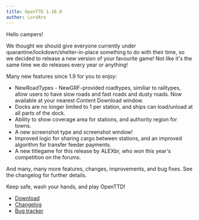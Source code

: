 ```yaml
---
title: OpenTTD 1.10.0
author: LordAro
---
```


Hello campers!

We thought we should give everyone currently under quarantine/lockdown/shelter-in-place something to do with their time, so we decided to release a new version of your favourite game!
Not like it's the same time we do releases every year or anything!

Many new features since 1.9 for you to enjoy:
* NewRoadTypes - NewGRF-provided roadtypes, similiar to railtypes, allow users to have slow roads and fast roads and dusty roads. Now available at your nearest Content Download window.
* Docks are no longer limited to 1 per station, and ships can load/unload at all parts of the dock.
* Ability to show coverage area for stations, and authority region for towns.
* A new screenshot type and screenshot window!
* Improved logic for sharing cargo between stations, and an improved algorithm for transfer feeder payments.
* A new titlegame for this release by ALEXbr, who won this year's competition on the forums.

And many, many more features, changes, improvements, and bug fixes. See the changelog for further details.

Keep safe, wash your hands, and play OpenTTD!

* [Download](https://www.openttd.org/downloads/openttd-releases/latest.html)
* [Changelog](https://cdn.openttd.org/openttd-releases/1.10.0/changelog.txt)
* [Bug tracker](https://github.com/OpenTTD/OpenTTD/issues)
